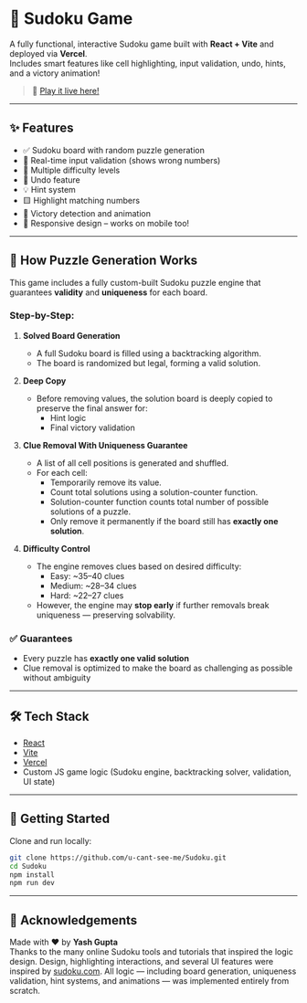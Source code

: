 # 🧩 Sudoku Game

A fully functional, interactive Sudoku game built with **React + Vite** and deployed via **Vercel**.  
Includes smart features like cell highlighting, input validation, undo, hints, and a victory animation!

> 🚀 [Play it live here!](https://sudoku-omega-sepia.vercel.app/)

---

## ✨ Features

- ✅ Sudoku board with random puzzle generation
- 🎯 Real-time input validation (shows wrong numbers)
- 🎯 Multiple difficulty levels
- 🔄 Undo feature
- 💡 Hint system
- 🟨 Highlight matching numbers
- 🧠 Victory detection and animation
- 📱 Responsive design – works on mobile too!

---

## 🧠 How Puzzle Generation Works

This game includes a fully custom-built Sudoku puzzle engine that guarantees **validity** and **uniqueness** for each board.

### Step-by-Step:

1. **Solved Board Generation**
   - A full Sudoku board is filled using a backtracking algorithm.
   - The board is randomized but legal, forming a valid solution.

2. **Deep Copy**
   - Before removing values, the solution board is deeply copied to preserve the final answer for:
     - Hint logic
     - Final victory validation

3. **Clue Removal With Uniqueness Guarantee**
   - A list of all cell positions is generated and shuffled.
   - For each cell:
     - Temporarily remove its value.
     - Count total solutions using a solution-counter function.
     - Solution-counter function counts total number of possible solutions of a puzzle.
     - Only remove it permanently if the board still has **exactly one solution**.

4. **Difficulty Control**
   - The engine removes clues based on desired difficulty:
     - Easy: ~35–40 clues
     - Medium: ~28–34 clues
     - Hard: ~22–27 clues
   - However, the engine may **stop early** if further removals break uniqueness — preserving solvability.

### ✅ Guarantees

- Every puzzle has **exactly one valid solution**
- Clue removal is optimized to make the board as challenging as possible without ambiguity

---

## 🛠️ Tech Stack

- [React](https://reactjs.org/)
- [Vite](https://vitejs.dev/)
- [Vercel](https://vercel.com/)
- Custom JS game logic (Sudoku engine, backtracking solver, validation, UI state)

---

## 🚀 Getting Started

Clone and run locally:

```bash
git clone https://github.com/u-cant-see-me/Sudoku.git
cd Sudoku
npm install
npm run dev
```

---

## 🙌 Acknowledgements

Made with ❤️ by **Yash Gupta**  
Thanks to the many online Sudoku tools and tutorials that inspired the logic design.
Design, highlighting interactions, and several UI features were inspired by [sudoku.com](https://sudoku.com/).
All logic — including board generation, uniqueness validation, hint systems, and animations — was implemented entirely from scratch.
